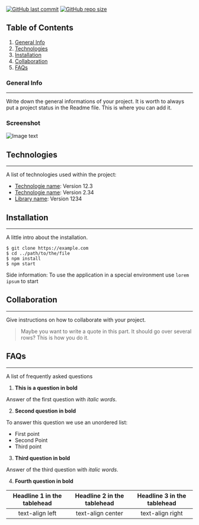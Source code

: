 [![GitHub last commit](https://img.shields.io/github/last-commit/LittleDuckSugar/ManyTemplates)](https://github.com/LittleDuckSugar/ManyTemplates/commits/master)
[![GitHub repo size](https://img.shields.io/github/repo-size/LittleDuckSugar/ManyTemplates)](https://github.com/LittleDuckSugar/ManyTemplates/archive/master.zip)

## Table of Contents
1. [General Info](#general-info)
2. [Technologies](#technologies)
3. [Installation](#installation)
4. [Collaboration](#collaboration)
5. [FAQs](#faqs)

### General Info
***
Write down the general informations of your project. It is worth to always put a project status in the Readme file. This is where you can add it. 

### Screenshot
![Image text](https://www.united-internet.de/fileadmin/user_upload/Brands/Downloads/Logo_IONOS_by.jpg)

## Technologies
***
A list of technologies used within the project:
* [Technologie name](https://example.com): Version 12.3 
* [Technologie name](https://example.com): Version 2.34
* [Library name](https://example.com): Version 1234

## Installation
***
A little intro about the installation. 
```
$ git clone https://example.com
$ cd ../path/to/the/file
$ npm install
$ npm start
```
Side information: To use the application in a special environment use ```lorem ipsum``` to start

## Collaboration
***
Give instructions on how to collaborate with your project.
> Maybe you want to write a quote in this part. 
> It should go over several rows?
> This is how you do it.

## FAQs
***
A list of frequently asked questions

1. **This is a question in bold**

Answer of the first question with _italic words_. 


2. __Second question in bold__ 

To answer this question we use an unordered list:
* First point
* Second Point
* Third point


3. **Third question in bold**

Answer of the third question with *italic words*.


4. **Fourth question in bold**

| Headline 1 in the tablehead | Headline 2 in the tablehead | Headline 3 in the tablehead |
|:---------------------------:|:---------------------------:|:---------------------------:|
|      text-align left        |       text-align center     |      text-align right       |
